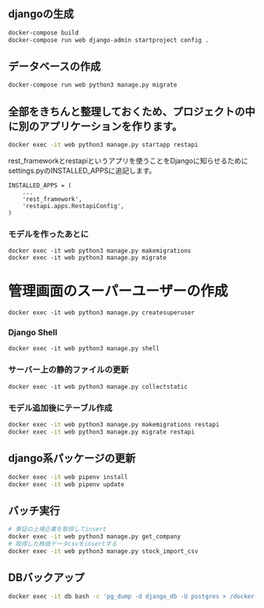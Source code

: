 ## djangoの生成
```bash
docker-compose build
docker-compose run web django-admin startproject config .
```

## データベースの作成
```bash
docker-compose run web python3 manage.py migrate
```

## 全部をきちんと整理しておくため、プロジェクトの中に別のアプリケーションを作ります。
```bash
docker exec -it web python3 manage.py startapp restapi
```
rest_frameworkとrestapiというアプリを使うことをDjangoに知らせるためにsettings.pyのINSTALLED_APPSに追記します。
```
INSTALLED_APPS = (
    ...
    'rest_framework',
    'restapi.apps.RestapiConfig',
)
```

### モデルを作ったあとに
```
docker exec -it web python3 manage.py makemigrations
docker exec -it web python3 manage.py migrate
```

# 管理画面のスーパーユーザーの作成
```
docker exec -it web python3 manage.py createsuperuser
```

### Django Shell
```
docker exec -it web python3 manage.py shell
```

### サーバー上の静的ファイルの更新
```
docker exec -it web python3 manage.py collectstatic
```

### モデル追加後にテーブル作成
```bash
docker exec -it web python3 manage.py makemigrations restapi
docker exec -it web python3 manage.py migrate restapi
```

## django系パッケージの更新
```bash
docker exec -it web pipenv install
docker exec -it web pipenv update
```

## バッチ実行
```bash
# 東証の上場企業を取得してinsert
docker exec -it web python3 manage.py get_company
# 取得した株価データcsvをinsertする
docker exec -it web python3 manage.py stock_import_csv
```

## DBバックアップ
```bash
docker exec -it db bash -c 'pg_dump -d django_db -U postgres > /docker-entrypoint-initdb.d/dump.sql'
```
